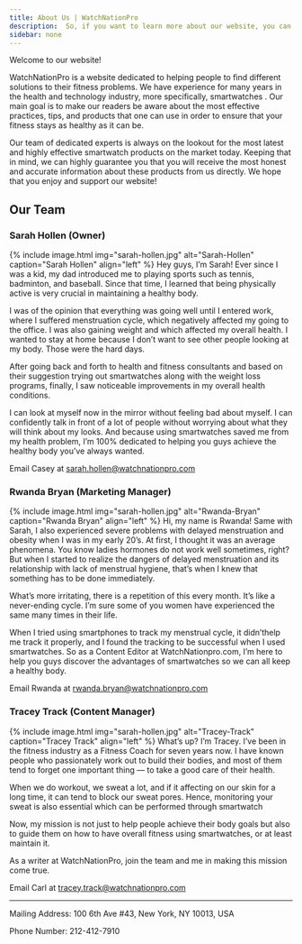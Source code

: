 ```yaml
---
title: About Us | WatchNationPro
description:  So, if you want to learn more about our website, you can click this link right here and find out more about WatchNationPro.
sidebar: none
---
```

Welcome to our website!

WatchNationPro is a website dedicated to helping people to find different solutions to their fitness problems. We have experience for many years in the health and technology industry, more specifically, smartwatches . Our main goal is to make our readers be aware about the most effective practices, tips, and products that one can use in order to ensure that your fitness stays as healthy as it can be.

Our team of dedicated experts is always on the lookout for the most latest and highly effective smartwatch products on the market today. Keeping that in mind, we can highly guarantee you that you will receive the most honest and accurate information about these products from us directly. We hope that you enjoy and support our website!

## Our Team
### Sarah Hollen (Owner)
{% include image.html img="sarah-hollen.jpg" alt="Sarah-Hollen" caption="Sarah Hollen" align="left" %}
​Hey guys, I’m Sarah! Ever since I was a kid, ​my dad introduced me to playing sports such as tennis, badminton, and baseball. Since that time, I learned that being physically active is very crucial in maintaining a healthy body.

I was of the opinion that everything was going well until I entered work, where I suffered menstruation cycle, which negatively affected my going to the office. I was also gaining weight and which affected my overall health. I wanted to stay at home because I don’t want to see other people looking at my body. Those were the hard days.

​After going back and forth to health and fitness consultants and based on their suggestion trying out smartwatches along with the weight loss programs, finally, I saw noticeable improvements in my overall health conditions.

​I can look at myself now in the mirror without feeling bad about myself. ​I can confidently talk in front of a lot of people without worrying about what they will think about my looks. And because using smartwatches saved me from my health problem, I’m 100% dedicated to helping you guys achieve the healthy body you’ve always wanted.

Email Casey at sarah.hollen@watchnationpro.com

### Rwanda Bryan (Marketing Manager)
{% include image.html img="sarah-hollen.jpg" alt="Rwanda-Bryan" caption="Rwanda Bryan" align="left" %}
​Hi, my name is Rwanda! Same with Sarah, I also experienced severe problems with delayed menstruation and obesity when I was in my early 20’s. At first, I thought it was an average phenomena. You know ladies hormones do not work well sometimes, right? But when I started to realize the dangers of delayed menstruation and its relationship with lack of menstrual hygiene, that’s when I knew that something has to be done immediately.

What’s more irritating, there is a repetition of this every month. It’s like a never-ending cycle. I’m sure some of you women have experienced the same many times in their life.

When I tried using smartphones to track my menstrual cycle, it didn’t​ help me track it properly, and I found the tracking to be successful when I used smartwatches. So as a Content ​Editor at WatchNationpro.com, I’m here to help you guys discover the advantages of smartwatches so we can all keep a healthy body.

Email Rwanda at rwanda.bryan@watchnationpro.com

### Tracey Track (Content Manager)
{% include image.html img="sarah-hollen.jpg" alt="Tracey-Track" caption="Tracey Track" align="left" %}
​What’s up? I’m Tracey. I’ve been in the fitness industry as a ​Fitness ​Coach for seven years now. I have known people who passionately work out to build their bodies, and most of them tend to forget ​one important thing — to take a good care of their health.

​When we do workout, we sweat a lot, and if it affecting on our skin for a long time, it can tend to block our sweat pores. ​Hence, monitoring your sweat is also essential which can be performed through smartwatch

Now, my mission is not just to help people achieve their body goals but also to guide them on how to have overall fitness using smartwatches, or at least maintain it.

As a writer at WatchNationPro, join the team and me in making this mission come true.

​Email Carl at tracey.track@watchnationpro.com

---------------------------------------------------------------------------------------------------------------------------

​Mailing Address: 100 6th Ave #43, New York, NY 10013, USA

Phone Number: 212-412-7910
